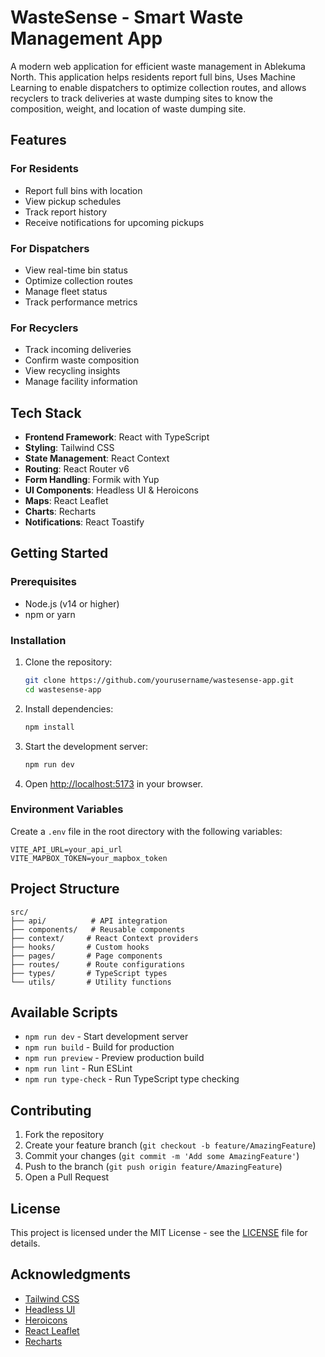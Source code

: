 # WasteSense - Smart Waste Management App

A modern web application for efficient waste management in Ablekuma North. This application helps residents report full bins, Uses Machine Learning to enable dispatchers to optimize collection routes, and allows recyclers to track deliveries at waste dumping sites to know the composition, weight, and location of waste dumping site.

## Features

### For Residents
- Report full bins with location
- View pickup schedules
- Track report history
- Receive notifications for upcoming pickups

### For Dispatchers
- View real-time bin status
- Optimize collection routes
- Manage fleet status
- Track performance metrics

### For Recyclers
- Track incoming deliveries
- Confirm waste composition
- View recycling insights
- Manage facility information

## Tech Stack

- **Frontend Framework**: React with TypeScript
- **Styling**: Tailwind CSS
- **State Management**: React Context
- **Routing**: React Router v6
- **Form Handling**: Formik with Yup
- **UI Components**: Headless UI & Heroicons
- **Maps**: React Leaflet
- **Charts**: Recharts
- **Notifications**: React Toastify

## Getting Started

### Prerequisites

- Node.js (v14 or higher)
- npm or yarn

### Installation

1. Clone the repository:
   ```bash
   git clone https://github.com/yourusername/wastesense-app.git
   cd wastesense-app
   ```

2. Install dependencies:
   ```bash
   npm install
   ```

3. Start the development server:
   ```bash
   npm run dev
   ```

4. Open [http://localhost:5173](http://localhost:5173) in your browser.

### Environment Variables

Create a `.env` file in the root directory with the following variables:
```env
VITE_API_URL=your_api_url
VITE_MAPBOX_TOKEN=your_mapbox_token
```

## Project Structure

```
src/
├── api/          # API integration
├── components/   # Reusable components
├── context/     # React Context providers
├── hooks/       # Custom hooks
├── pages/       # Page components
├── routes/      # Route configurations
├── types/       # TypeScript types
└── utils/       # Utility functions
```

## Available Scripts

- `npm run dev` - Start development server
- `npm run build` - Build for production
- `npm run preview` - Preview production build
- `npm run lint` - Run ESLint
- `npm run type-check` - Run TypeScript type checking

## Contributing

1. Fork the repository
2. Create your feature branch (`git checkout -b feature/AmazingFeature`)
3. Commit your changes (`git commit -m 'Add some AmazingFeature'`)
4. Push to the branch (`git push origin feature/AmazingFeature`)
5. Open a Pull Request

## License

This project is licensed under the MIT License - see the [LICENSE](LICENSE) file for details.

## Acknowledgments

- [Tailwind CSS](https://tailwindcss.com)
- [Headless UI](https://headlessui.dev)
- [Heroicons](https://heroicons.com)
- [React Leaflet](https://react-leaflet.js.org)
- [Recharts](https://recharts.org) 